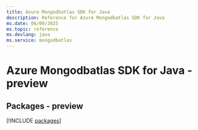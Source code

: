 ```yaml
---
title: Azure Mongodbatlas SDK for Java
description: Reference for Azure Mongodbatlas SDK for Java
ms.date: 06/09/2025
ms.topic: reference
ms.devlang: java
ms.service: mongodbatlas
---
```

# Azure Mongodbatlas SDK for Java - preview
## Packages - preview
[!INCLUDE [packages](mongodbatlas-index.md)]
